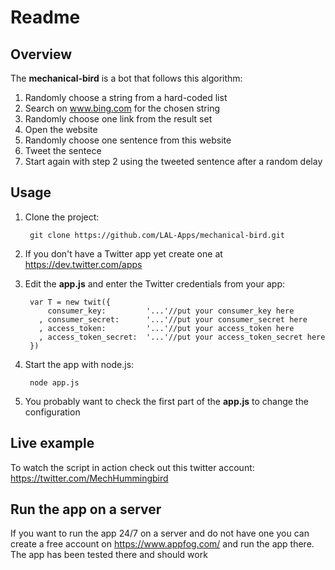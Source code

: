 Readme
================================

Overview
-------------------------
The **mechanical-bird** is a bot that follows this algorithm:

1. Randomly choose a string from a hard-coded list
2. Search on www.bing.com for the chosen string
3. Randomly choose one link from the result set
4. Open the website
5. Randomly choose one sentence from this website
6. Tweet the sentece
7. Start again with step 2 using the tweeted sentence after a random delay


Usage
-------------------------
1. Clone the project:

        git clone https://github.com/LAL-Apps/mechanical-bird.git

2. If you don't have a Twitter app yet create one at https://dev.twitter.com/apps
3. Edit the **app.js** and enter the Twitter credentials from your app:

        var T = new twit({
            consumer_key:         '...'//put your consumer_key here
          , consumer_secret:      '...'//put your consumer_secret here
          , access_token:         '...'//put your access_token here
          , access_token_secret:  '...'//put your access_token_secret here
        })

4. Start the app with node.js:

        node app.js

5. You probably want to check the first part of the **app.js** to change the configuration


Live example
-------------------------
To watch the script in action check out this twitter account: https://twitter.com/MechHummingbird


Run the app on a server
-------------------------
If you want to run the app 24/7 on a server and do not have one you can create a free account on https://www.appfog.com/ and run the app there. The app has been tested there and should work
